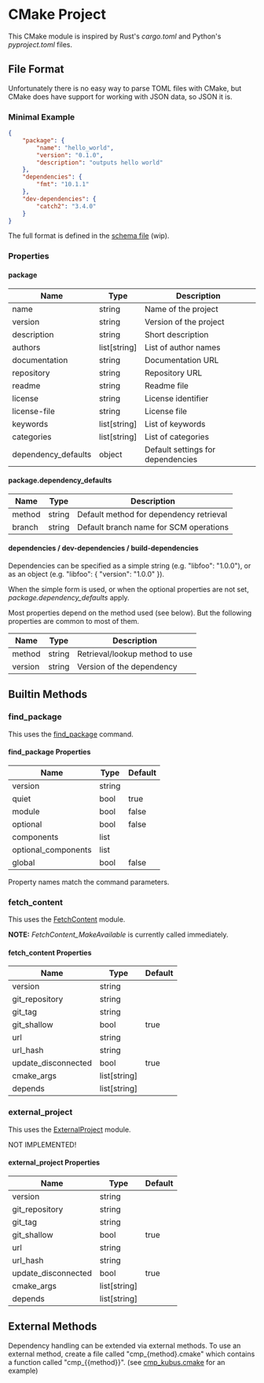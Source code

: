 # CMake Project

This CMake module is inspired by Rust's _cargo.toml_
and Python's _pyproject.toml_ files.

## File Format

Unfortunately there is no easy way to parse TOML files with CMake,
but CMake does have support for working with JSON data, so JSON it is.

### Minimal Example

```.json
{
    "package": {
        "name": "hello_world",
        "version": "0.1.0",
        "description": "outputs hello world"
    },
    "dependencies": {
        "fmt": "10.1.1"
    },
    "dev-dependencies": {
        "catch2": "3.4.0"
    }
}
```

The full format is defined in the [schema file][1] (wip).

### Properties

#### package

| Name                  | Type          | Description                       |
|-----                  |-----          | -----------                       |
| name                  | string        | Name of the project               |
| version               | string        | Version of the project            |
| description           | string        | Short description                 |
| authors               | list[string]  | List of author names              |
| documentation         | string        | Documentation URL                 |
| repository            | string        | Repository URL                    |
| readme                | string        | Readme file                       |
| license               | string        | License identifier                |
| license-file          | string        | License file                      |
| keywords              | list[string]  | List of keywords                  |
| categories            | list[string]  | List of categories                |
| dependency_defaults   | object        | Default settings for dependencies |

#### package.dependency_defaults

| Name    | Type    | Description                             |
|-----    |-----    |------------                             |
| method  | string  | Default method for dependency retrieval |
| branch  | string  | Default branch name for SCM operations  |

#### dependencies / dev-dependencies / build-dependencies

Dependencies can be specified as a simple string (e.g. "libfoo": "1.0.0"),
or as an object (e.g. "libfoo": { "version": "1.0.0" }).

When the simple form is used, or when the optional properties are not set,
_package.dependency_defaults_ apply.

Most properties depend on the method used (see below). But the following
properties are common to most of them.

| Name    | Type    | Description                     |
|-----    |-----    |------------                     |
| method  | string  | Retrieval/lookup method to use  |
| version | string  | Version of the dependency       |

## Builtin Methods

### find_package

This uses the [find_package][2] command.

#### find_package Properties

| Name                  | Type      | Default |
|-----                  |-----      |-------- |
| version               | string    |         |
| quiet                 | bool      | true    |
| module                | bool      | false   |
| optional              | bool      | false   |
| components            | list      |         |
| optional_components   | list      |         |
| global                | bool      | false   |

Property names match the command parameters.

### fetch_content

This uses the [FetchContent][3] module.

__NOTE:__ _FetchContent_MakeAvailable_ is currently called immediately.

#### fetch_content Properties

| Name                  | Type          | Default |
|-----                  |-----          |-------- |
| version               | string        |         |
| git_repository        | string        |         |
| git_tag               | string        |         |
| git_shallow           | bool          | true    |
| url                   | string        |         |
| url_hash              | string        |         |
| update_disconnected   | bool          | true    |
| cmake_args            | list[string]  |         |
| depends               | list[string]  |         |

### external_project

This uses the [ExternalProject][4] module.

NOT IMPLEMENTED!

#### external_project Properties

| Name                  | Type          | Default |
|-----                  |-----          |-------- |
| version               | string        |         |
| git_repository        | string        |         |
| git_tag               | string        |         |
| git_shallow           | bool          | true    |
| url                   | string        |         |
| url_hash              | string        |         |
| update_disconnected   | bool          | true    |
| cmake_args            | list[string]  |         |
| depends               | list[string]  |         |

## External Methods

Dependency handling can be extended via external methods.
To use an external method, create a file called "cmp_{method}.cmake"
which contains a function called "cmp_{{method}}".
(see [cmp_kubus.cmake][5] for an example)

<!-- References -->

[1]: schema/cmake-project.schema.json (JSON Schema)
[2]: https://cmake.org/cmake/help/latest/command/find_package.html (CMake Documentation)
[3]: https://cmake.org/cmake/help/latest/module/FetchContent.html (CMake Documentation)
[4]: https://cmake.org/cmake/help/latest/module/ExternalProject.html (CMake Documentation)
[5]: cmake/cmp_kubus.cmake (kubus_find_package)
